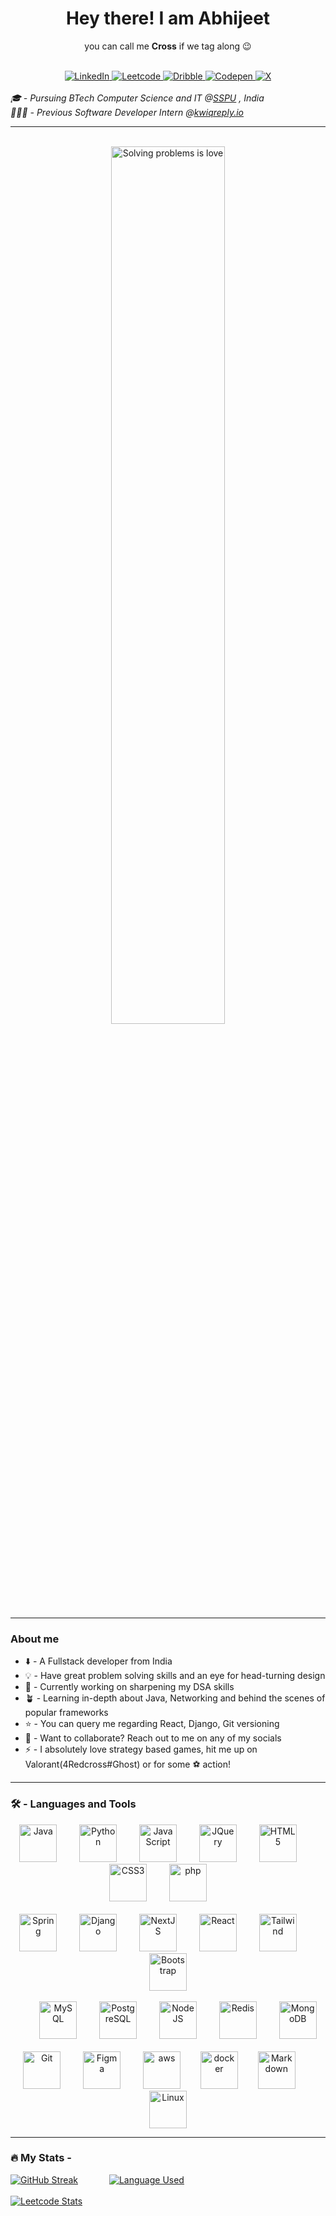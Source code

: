 <div id="header" align="center">
  <h1>Hey there! I am Abhijeet</h1>
  <p>you can call me <b>Cross</b> if we tag along 😉</p>
  <br>
  <div id="connect-badges">
    <a href="https://www.linkedin.com/in/abhijeet-cross/">
      <img src="https://img.shields.io/badge/LinkedIn-0077B5?style=for-the-badge&logo=linkedin&logoColor=white" alt="LinkedIn"/>
    </a>
    <a href="https://leetcode.com/4Redcross/">
      <img src="https://img.shields.io/badge/-LeetCode-FFA116?style=for-the-badge&logo=LeetCode&logoColor=black" alt="Leetcode"/>
    </a>
    <a href="https://dribbble.com/4Redcross">
      <img src="https://img.shields.io/badge/Dribbble-EA4C89?style=for-the-badge&logo=dribbble&logoColor=white" alt="Dribble"/>
    </a>
    <a href="https://codepen.io/4redcross">
      <img src="https://img.shields.io/badge/Codepen-000000?style=for-the-badge&logo=codepen&logoColor=white" alt="Codepen"/>
    </a>
    <a href="https://twitter.com/dev_redcross">
      <img src="https://img.shields.io/badge/Twitter-1DA1F2?style=for-the-badge&logo=twitter&logoColor=white" alt="X"/>
    </a>    
  </div>
  <br>
</div>
<i align="left">
  🎓 - Pursuing BTech Computer Science and IT @<a href="https://sspu.ac.in/">SSPU</a> , India
  <br>
  🧑🏻‍💻 - Previous Software Developer Intern @<a href="https://kwiqreply.io/">kwiqreply.io</a>
</i>
  <hr/>
<br>
<div align="center">
  <img src="https://i.pinimg.com/originals/25/81/28/258128ed71595efc9b561ed7d88b89f2.gif" alt="Solving problems is love" width="60%" />
</div>

<hr />
<div id="about-me">
  <h3> About me </h3>
  <ul>
    <li> ⬇️ - A Fullstack developer from India </li>
    <li> 💡 - Have great problem solving skills and an eye for head-turning design </li>
    <li> 🧠 - Currently working on sharpening my DSA skills</li>
    <li> 🪴 - Learning in-depth about Java, Networking and behind the scenes of popular frameworks </li>
    <li> ⭐ - You can query me regarding React, Django, Git versioning </li>
    <li> 🤝 - Want to collaborate? Reach out to me on any of my socials </li>
    <li> ⚡ - I absolutely love strategy based games, hit me up on Valorant(4Redcross#Ghost) or for some ⚽ action!</li>
  </ul>
</div>

<hr /> 
<h3> 🛠️ - Languages and Tools</h3>
<div align="center">
  <img src="https://cdn.jsdelivr.net/gh/devicons/devicon/icons/java/java-original-wordmark.svg" width=60 height=60 alt="Java"/> &emsp;&emsp;  
  <img src="https://cdn.jsdelivr.net/gh/devicons/devicon/icons/python/python-original-wordmark.svg" width=60 height=60 alt="Python"/> &emsp;&emsp;
  <img src="https://cdn.jsdelivr.net/gh/devicons/devicon/icons/javascript/javascript-original.svg" width=60 height=60 alt="JavaScript"/> &emsp;&emsp;
  <img src="https://cdn.jsdelivr.net/gh/devicons/devicon/icons/jquery/jquery-plain-wordmark.svg" width=60 height=60 alt="JQuery"/> &emsp;&emsp;
  <img src="https://cdn.jsdelivr.net/gh/devicons/devicon/icons/html5/html5-original-wordmark.svg" width=60 height=60 alt="HTML5"/> &emsp;&emsp;
  <img src="https://cdn.jsdelivr.net/gh/devicons/devicon/icons/css3/css3-original-wordmark.svg" width=60 height=60 alt="CSS3"/> &emsp;&emsp;
  <img src="https://cdn.jsdelivr.net/gh/devicons/devicon/icons/php/php-plain.svg" width=60 height=60 alt="php"/> &emsp;&emsp;<br><br>  
  <img src="https://cdn.jsdelivr.net/gh/devicons/devicon/icons/spring/spring-original-wordmark.svg" width=60 height=60 alt="Spring"/> &emsp;&emsp;
  <img src="https://cdn.jsdelivr.net/gh/devicons/devicon/icons/django/django-plain.svg" width=60 height=60 alt="Django"/> &emsp;&emsp;
  <img src="https://cdn.jsdelivr.net/gh/devicons/devicon/icons/nextjs/nextjs-original.svg" width=60 height=60 alt="NextJS"/> &emsp;&emsp;
  <img src="https://cdn.jsdelivr.net/gh/devicons/devicon/icons/react/react-original.svg" width=60 height=60 alt="React"/> &emsp;&emsp;
  <img src="https://cdn.jsdelivr.net/gh/devicons/devicon/icons/tailwindcss/tailwindcss-plain.svg" width=60 height=60 alt="Tailwind"/> &emsp;&emsp; 
  <img src="https://cdn.jsdelivr.net/gh/devicons/devicon/icons/bootstrap/bootstrap-original.svg" width=60 height=60 alt="Bootstrap"/><br><br> &emsp;&emsp;
  <img src="https://cdn.jsdelivr.net/gh/devicons/devicon/icons/mysql/mysql-original-wordmark.svg" width=60 height=60 alt="MySQL"/> &emsp;&emsp;
  <img src="https://cdn.jsdelivr.net/gh/devicons/devicon/icons/postgresql/postgresql-original-wordmark.svg" width=60 height=60 alt="PostgreSQL"/> &emsp;&emsp;
  <img src="https://cdn.jsdelivr.net/gh/devicons/devicon/icons/nodejs/nodejs-original-wordmark.svg" width=60 height=60 alt="NodeJS"/> &emsp;&emsp;
  <img src="https://cdn.jsdelivr.net/gh/devicons/devicon/icons/redis/redis-original.svg" width=60 height=60 alt="Redis"/> &emsp;&emsp;
  <img src="https://cdn.jsdelivr.net/gh/devicons/devicon/icons/mongodb/mongodb-original-wordmark.svg" width=60 height=60 alt="MongoDB"/> <br><br>
  <img src="https://cdn.jsdelivr.net/gh/devicons/devicon/icons/git/git-original.svg" width=60 height=60 alt="Git"/> &emsp;&emsp;
  <img src="https://cdn.jsdelivr.net/gh/devicons/devicon/icons/figma/figma-original.svg" width=60 height=60 alt="Figma"/> &emsp;&emsp;
  <img src="https://cdn.jsdelivr.net/gh/devicons/devicon/icons/amazonwebservices/amazonwebservices-plain-wordmark.svg" width=60 height=60 alt="aws"/>&emsp;&emsp;
  <img src="https://cdn.jsdelivr.net/gh/devicons/devicon/icons/docker/docker-original.svg" width=60 height=60 alt="docker"/>&emsp;&emsp;
  <img src="https://cdn.jsdelivr.net/gh/devicons/devicon/icons/markdown/markdown-original.svg" width=60 height=60 alt="Markdown"/>&emsp;&emsp;
  <img src="https://cdn.jsdelivr.net/gh/devicons/devicon/icons/linux/linux-original.svg" width=60 height=60 alt="Linux"/>        
</div>

<hr />
<div id="my-stats">
  <h3>🔥 My Stats - </h3>
  <a href="https://git.io/streak-stats"><img src="https://streak-stats.demolab.com?user=4Redcross&theme=whatsapp-dark&border_radius=15&date_format=M%20j%5B%2C%20Y%5D&card_width=500&fire=EB5454&border=0EEBD4" alt="GitHub Streak"/></a> &emsp;&emsp;&emsp;
  <a href="#"><img src="https://github-readme-stats.vercel.app/api/top-langs/?username=4Redcross&layout=compact&theme=tokyonight" alt="Language Used"/></a> <br><br>
  <a href="https://leetcard.jacoblin.cool/"><img src="https://leetcard.jacoblin.cool/4Redcross?theme=dark&font=Poppins&ext=heatmap" alt="Leetcode Stats"/></a> 
  
</div>
<!--
**4Redcross/4Redcross** is a ✨ _special_ ✨ repository because its `README.md` (this file) appears on your GitHub profile.

Here are some ideas to get you started:

- 🔭 I’m currently working on ...
- 🌱 I’m currently learning ...
- 👯 I’m looking to collaborate on ...
- 🤔 I’m looking for help with ...
- 💬 Ask me about ...
- 📫 How to reach me: ...
- 😄 Pronouns: ...
- ⚡ Fun fact: ...
-->

